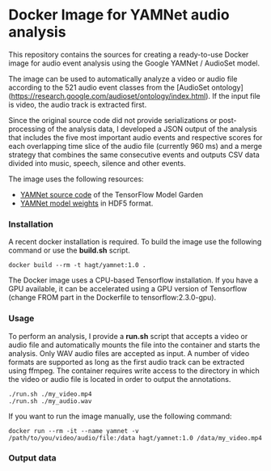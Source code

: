 # Docker Image for YAMNet audio analysis

This repository contains the sources for creating a ready-to-use Docker image for audio event analysis using the Google YAMNet / AudioSet model.

The image can be used to automatically analyze a video or audio file according to the 521 audio event classes from the [AudioSet ontology] (https://research.google.com/audioset/ontology/index.html). If the input file is video, the audio track is extracted first.

Since the original source code did not provide serializations or post-processing of the analysis data, I developed a JSON output of the analysis that includes the five most important audio events and respective scores for each overlapping time slice of the audio file (currently 960 ms) and a merge strategy that combines the same consecutive events and outputs CSV data divided into music, speech, silence and other events.

The image uses the following resources:
* [YAMNet source code](https://github.com/tensorflow/models/tree/master/research/audioset/yamnet) of the TensorFlow Model Garden
* [YAMNet model weights](https://storage.googleapis.com/audioset/yamnet.h5) in HDF5 format.

### Installation

A recent docker installation is required. To build the image use the following command or use the **build.sh** script.

```
docker build --rm -t hagt/yamnet:1.0 .
```

The Docker image uses a CPU-based Tensorflow installation. If you have a GPU available, it can be accelerated using a GPU version of Tensorflow (change FROM part in the Dockerfile to tensorflow:2.3.0-gpu).

### Usage

To perform an analysis, I provide a **run.sh** script that accepts a video or audio file and automatically mounts the file into the container and starts the analysis. Only WAV audio files are accepted as input. A number of video formats are supported as long as the first audio track can be extracted using ffmpeg. The container requires write access to the directory in which the video or audio file is located in order to output the annotations.

```
./run.sh ./my_video.mp4
./run.sh ./my_audio.wav
```

If you want to run the image manually, use the following command:
```
docker run --rm -it --name yamnet -v /path/to/you/video/audio/file:/data hagt/yamnet:1.0 /data/my_video.mp4
```

### Output data

